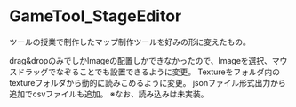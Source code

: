 # GameTool_StageEditor

ツールの授業で制作したマップ制作ツールを好みの形に変えたもの。

drag&dropのみでしかImageの配置しかできなかったので、Imageを選択、マウスドラッグでなぞることでも設置できるように変更。
Textureをフォルダ内のtextureフォルダから動的に読みこめるように変更。
jsonファイル形式出力から追加でcsvファイルも追加。
※なお、読み込みは未実装。

